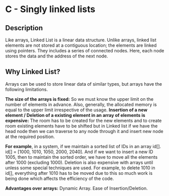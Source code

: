 # C - Singly linked lists

## Description
Like arrays, Linked List is a linear data structure. Unlike arrays, linked list elements are not stored at a contiguous location; the elements are linked using pointers. They includes a series of connected nodes. Here, each node stores the data and the address of the next node.

## Why Linked List? 

Arrays can be used to store linear data of similar types, but arrays have the following limitations. 

**The size of the arrays is fixed:** So we must know the upper limit on the number of elements in advance. Also, generally, the allocated memory is equal to the upper limit irrespective of the usage. 
**Insertion of a new element / Deletion of a existing element in an array of elements is expensive:** The room has to be created for the new elements and to create room existing elements have to be shifted but in Linked list if we have the head node then we can traverse to any node through it and insert new node at the required position.

**For example**, in a system, if we maintain a sorted list of IDs in an array id[]. 
id[] = [1000, 1010, 1050, 2000, 2040]. 
And if we want to insert a new ID 1005, then to maintain the sorted order, we have to move all the elements after 1000 (excluding 1000). 
Deletion is also expensive with arrays until unless some special techniques are used. For example, to delete 1010 in id[], everything after 1010 has to be moved due to this so much work is being done which affects the efficiency of the code.

**Advantages over arrays:**
Dynamic Array.
Ease of Insertion/Deletion.
